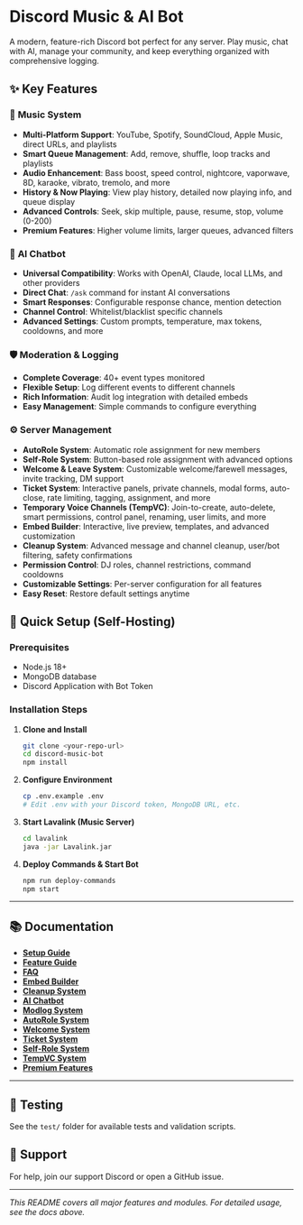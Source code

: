 # Discord Music & AI Bot

A modern, feature-rich Discord bot perfect for any server. Play music, chat with AI, manage your community, and keep everything organized with comprehensive logging.

## ✨ Key Features

### 🎵 **Music System**
- **Multi-Platform Support**: YouTube, Spotify, SoundCloud, Apple Music, direct URLs, and playlists
- **Smart Queue Management**: Add, remove, shuffle, loop tracks and playlists
- **Audio Enhancement**: Bass boost, speed control, nightcore, vaporwave, 8D, karaoke, vibrato, tremolo, and more
- **History & Now Playing**: View play history, detailed now playing info, and queue display
- **Advanced Controls**: Seek, skip multiple, pause, resume, stop, volume (0-200)
- **Premium Features**: Higher volume limits, larger queues, advanced filters

### 🧠 **AI Chatbot**
- **Universal Compatibility**: Works with OpenAI, Claude, local LLMs, and other providers
- **Direct Chat**: `/ask` command for instant AI conversations
- **Smart Responses**: Configurable response chance, mention detection
- **Channel Control**: Whitelist/blacklist specific channels
- **Advanced Settings**: Custom prompts, temperature, max tokens, cooldowns, and more

### 🛡️ **Moderation & Logging**
- **Complete Coverage**: 40+ event types monitored
- **Flexible Setup**: Log different events to different channels
- **Rich Information**: Audit log integration with detailed embeds
- **Easy Management**: Simple commands to configure everything

### ⚙️ **Server Management**
- **AutoRole System**: Automatic role assignment for new members
- **Self-Role System**: Button-based role assignment with advanced options
- **Welcome & Leave System**: Customizable welcome/farewell messages, invite tracking, DM support
- **Ticket System**: Interactive panels, private channels, modal forms, auto-close, rate limiting, tagging, assignment, and more
- **Temporary Voice Channels (TempVC)**: Join-to-create, auto-delete, smart permissions, control panel, renaming, user limits, and more
- **Embed Builder**: Interactive, live preview, templates, and advanced customization
- **Cleanup System**: Advanced message and channel cleanup, user/bot filtering, safety confirmations
- **Permission Control**: DJ roles, channel restrictions, command cooldowns
- **Customizable Settings**: Per-server configuration for all features
- **Easy Reset**: Restore default settings anytime

## 🚀 Quick Setup (Self-Hosting)

### **Prerequisites**
- Node.js 18+ 
- MongoDB database
- Discord Application with Bot Token

### **Installation Steps**

1. **Clone and Install**
   ```bash
   git clone <your-repo-url>
   cd discord-music-bot
   npm install
   ```

2. **Configure Environment**
   ```bash
   cp .env.example .env
   # Edit .env with your Discord token, MongoDB URL, etc.
   ```

3. **Start Lavalink (Music Server)**
   ```bash
   cd lavalink
   java -jar Lavalink.jar
   ```

4. **Deploy Commands & Start Bot**
   ```bash
   npm run deploy-commands
   npm start
   ```

---

## 📚 Documentation

- **[Setup Guide](docs/SETUP_GUIDE.md)**
- **[Feature Guide](docs/FEATURES.md)**
- **[FAQ](docs/FAQ.md)**
- **[Embed Builder](docs/EMBED_BUILDER.md)**
- **[Cleanup System](docs/CLEANUP_SYSTEM.md)**
- **[AI Chatbot](docs/CHATBOT_MODULE.md)**
- **[Modlog System](docs/MODLOG_DOCUMENTATION.md)**
- **[AutoRole System](docs/AUTOROLE_SYSTEM.md)**
- **[Welcome System](docs/WELCOME_SYSTEM.md)**
- **[Ticket System](docs/TICKET_SYSTEM_DOCUMENTATION.md)**
- **[Self-Role System](docs/SELFROLE_DOCUMENTATION.md)**
- **[TempVC System](docs/TEMPVC_SYSTEM.md)**
- **[Premium Features](docs/PREMIUM.md)**

---

## 🧪 Testing
See the `test/` folder for available tests and validation scripts.

## 💬 Support
For help, join our support Discord or open a GitHub issue.

---

*This README covers all major features and modules. For detailed usage, see the docs above.*
